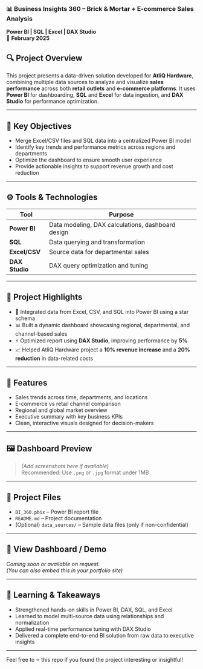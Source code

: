 ### 📊 Business Insights 360 – Brick & Mortar + E-commerce Sales Analysis  
**Power BI | SQL | Excel | DAX Studio**  
📅 **February 2025**

## 🔍 Project Overview

This project presents a data-driven solution developed for **AtliQ Hardware**, combining multiple data sources to analyze and visualize **sales performance** across both **retail outlets** and **e-commerce platforms**. It uses **Power BI** for dashboarding, **SQL** and **Excel** for data ingestion, and **DAX Studio** for performance optimization.

---

## 🎯 Key Objectives

- Merge Excel/CSV files and SQL data into a centralized Power BI model  
- Identify key trends and performance metrics across regions and departments  
- Optimize the dashboard to ensure smooth user experience  
- Provide actionable insights to support revenue growth and cost reduction

---

## ⚙️ Tools & Technologies

| Tool           | Purpose                            |
|----------------|-------------------------------------|
| **Power BI**   | Data modeling, DAX calculations, dashboard design |
| **SQL**        | Data querying and transformation    |
| **Excel/CSV**  | Source data for departmental sales  |
| **DAX Studio** | DAX query optimization and tuning   |

---

## 🚀 Project Highlights

- 🔗 Integrated data from Excel, CSV, and SQL into Power BI using a star schema  
- 📊 Built a dynamic dashboard showcasing regional, departmental, and channel-based sales  
- ⚡ Optimized report using **DAX Studio**, improving performance by **5%**  
- 📈 Helped AtliQ Hardware project a **10% revenue increase** and a **20% reduction** in data-related costs

---

## 📌 Features

- Sales trends across time, departments, and locations  
- E-commerce vs retail channel comparison  
- Regional and global market overview  
- Executive summary with key business KPIs  
- Clean, interactive visuals designed for decision-makers

---

## 🖼️ Dashboard Preview

> *(Add screenshots here if available)*  
> Recommended: Use `.png` or `.jpg` format under 1MB

---

## 📁 Project Files

- `BI_360.pbix` – Power BI report file  
- `README.md` – Project documentation  
- (Optional) `data_sources/` – Sample data files (only if non-confidential)

---

## 🔗 View Dashboard / Demo

*Coming soon or available on request.*  
*(You can also embed this in your portfolio site)*

---

## 🧠 Learning & Takeaways

- Strengthened hands-on skills in Power BI, DAX, SQL, and Excel  
- Learned to model multi-source data using relationships and normalization  
- Applied real-time performance tuning with DAX Studio  
- Delivered a complete end-to-end BI solution from raw data to executive insights

---

Feel free to ⭐ this repo if you found the project interesting or insightful!
